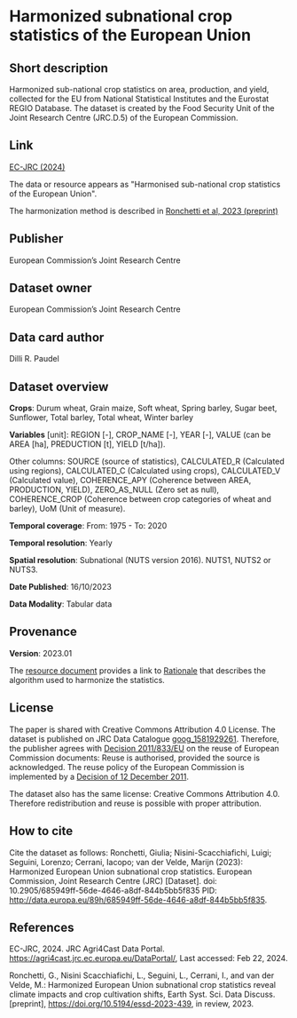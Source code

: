 # Harmonized subnational crop statistics of the European Union

## Short description
Harmonized sub-national crop statistics on area, production, and yield, collected for the EU from National Statistical Institutes and the Eurostat REGIO Database. The dataset is created by the Food Security Unit of the Joint Research Centre (JRC.D.5) of the European Commission.

## Link
[EC-JRC (2024)](https://agri4cast.jrc.ec.europa.eu/DataPortal/)

The data or resource appears as "Harmonised sub-national crop statistics of the European Union".

The harmonization method is described in [Ronchetti et al, 2023 (preprint)](https://essd.copernicus.org/preprints/essd-2023-439/essd-2023-439.pdf)

## Publisher
European Commission’s Joint Research Centre

## Dataset owner
European Commission’s Joint Research Centre

## Data card author
Dilli R. Paudel

## Dataset overview
**Crops**: Durum wheat, Grain maize, Soft wheat, Spring barley, Sugar beet, Sunflower, Total barley, Total wheat, Winter barley

**Variables** [unit]: REGION [-], CROP_NAME [-], YEAR [-], VALUE (can be AREA [ha], PREDUCTION [t], YIELD [t/ha]).

Other columns: SOURCE (source of statistics), CALCULATED_R (Calculated using regions), CALCULATED_C (Calculated using crops), CALCULATED_V (Calculated value), COHERENCE_APY (Coherence between AREA, PRODUCTION, YIELD), ZERO_AS_NULL (Zero set as null), COHERENCE_CROP (Coherence between crop categories of wheat and barley), UoM (Unit of measure).

**Temporal coverage**: From: 1975 - To: 2020

**Temporal resolution**: Yearly

**Spatial resolution**: Subnational (NUTS version 2016). NUTS1, NUTS2 or NUTS3.

**Date Published**: 16/10/2023

**Data Modality**: Tabular data

## Provenance
**Version**: 2023.01

The [resource document](https://agri4cast.jrc.ec.europa.eu/DataPortal/Resource_Files/PDF_Documents/36.pdf) provides a link to [Rationale](https://agri4cast.jrc.ec.europa.eu/DataPortal/Resource_Files/SupportFiles/36/Rationale.zip) that describes the algorithm used to harmonize the statistics.

## License 
The paper is shared with Creative Commons Attribution 4.0 License. The dataset is published on JRC Data Catalogue [goog_1581929261](https://data.jrc.ec.europa.eu/dataset/685949ff-56de-4646-a8df-844b5bb5f835). Therefore, the publisher agrees with [Decision 2011/833/EU](https://eur-lex.europa.eu/LexUriServ/LexUriServ.do?uri=OJ:L:2011:330:0039:0042:EN:PDF) on the reuse of European Commission documents: Reuse is authorised, provided the source is acknowledged. The reuse policy of the European Commission is implemented by a [Decision of 12 December 2011](https://eur-lex.europa.eu/legal-content/EN/TXT/?uri=CELEX:32011D0833).

The dataset also has the same license: Creative Commons Attribution 4.0. Therefore redistribution and reuse is possible with proper attribution.

## How to cite
Cite the dataset as follows:
Ronchetti, Giulia; Nisini-Scacchiafichi, Luigi; Seguini, Lorenzo; Cerrani, Iacopo; van der Velde, Marijn (2023): Harmonized European Union subnational crop statistics. European Commission, Joint Research Centre (JRC) [Dataset]. doi: 10.2905/685949ff-56de-4646-a8df-844b5bb5f835 PID: http://data.europa.eu/89h/685949ff-56de-4646-a8df-844b5bb5f835.

## References
EC-JRC, 2024. JRC Agri4Cast Data Portal. https://agri4cast.jrc.ec.europa.eu/DataPortal/, Last accessed: Feb 22, 2024.

Ronchetti, G., Nisini Scacchiafichi, L., Seguini, L., Cerrani, I., and van der Velde, M.: Harmonized European Union subnational crop statistics reveal climate impacts and crop cultivation shifts, Earth Syst. Sci. Data Discuss. [preprint], https://doi.org/10.5194/essd-2023-439, in review, 2023.